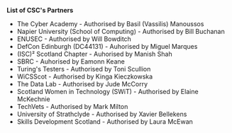 **List of CSC's Partners**
- The Cyber Academy - Authorised by Basil (Vassilis) Manoussos
- Napier University (School of Computing) - Authorised by Bill Buchanan
- ENUSEC - Authorised by Will Bowditch
- DefCon Edinburgh (DC44131) - Auhorised by Miguel Marques
- (ISC)² Scotland Chapter - Auhorised by Manish Shah
- SBRC - Auhorised by Eamonn Keane
- Turing's Testers - Authorised by Toni Scullion
- WiCSScot - Authorised by Kinga Kieczkowska
- The Data Lab - Authorised by Jude McCorry
- Scotland Women in Technology (SWiT) - Authorised by Elaine McKechnie
- TechVets - Authorised by Mark Milton
- University of Strathclyde - Authorised by Xavier Bellekens
- Skills Development Scotland - Authorised by Laura McEwan
